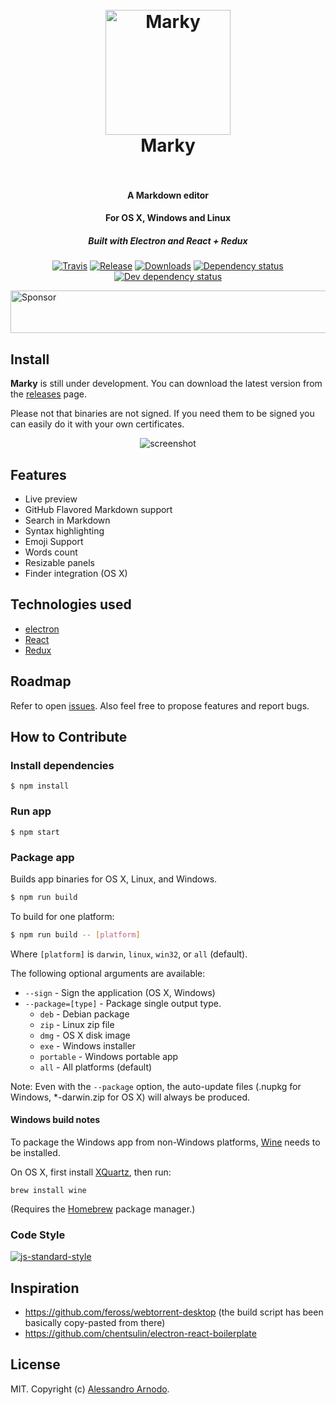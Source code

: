 <h1 align="center">
  <br>
  <a href="https://github.com/vesparny/marky"><img src="https://cloud.githubusercontent.com/assets/82070/14968420/fd7960b4-10bc-11e6-80ef-a7eb63fb1677.png" alt="Marky" width="200"></a>
  <br>
  Marky
  <br>
  <br>
</h1>

<h4 align="center">A Markdown editor</h4>
<h4 align="center">For OS X, Windows and Linux</h4>
<h5 align="center">Built with Electron and React + Redux</h5>


<p align="center">
  <a href="https://travis-ci.org/vesparny/marky"><img src="https://img.shields.io/travis/vesparny/marky/master.svg" alt="Travis"></a>
  <a href="https://github.com/vesparny/marky/releases"><img src="https://img.shields.io/github/release/vesparny/marky.svg" alt="Release"></a>
  <a href="https://github.com/vesparny/marky/releases"><img src="https://img.shields.io/github/downloads/vesparny/marky/total.svg" alt="Downloads"></a>
  <a href="https://david-dm.org/vesparny/marky"><img src="https://david-dm.org/vesparny/marky/status.svg" alt="Dependency status"></a>
  <a href="https://david-dm.org/vesparny/marky#info=devDependencies"><img src="https://david-dm.org/vesparny/marky/dev-status.svg" alt="Dev dependency status"></a>
</p>

<a target='_blank' rel='nofollow' href='https://app.codesponsor.io/link/aF8QWaPs78PSySxWPHXXNThZ/vesparny/marky'>
  <img alt='Sponsor' width='888' height='68' src='https://app.codesponsor.io/embed/aF8QWaPs78PSySxWPHXXNThZ/vesparny/marky.svg' />
</a>

## Install

**Marky** is still under development. You can download the latest version from the [releases](https://github.com/vesparny/marky/releases) page.

Please not that binaries are not signed. If you need them to be signed you can easily do it with your own certificates.


<p align="center">
  <img src="https://cloud.githubusercontent.com/assets/82070/14969062/8ad12e30-10c0-11e6-8537-002630cb2e6a.gif" style="max-width:100%" alt="screenshot" align="center">
</p>

## Features

* Live preview
* GitHub Flavored Markdown support
* Search in Markdown
* Syntax highlighting
* Emoji Support
* Words count
* Resizable panels
* Finder integration (OS X)

## Technologies used

* [electron](https://github.com/electron/electron)
* [React](https://facebook.github.io/react/)
* [Redux](https://github.com/reactjs/redux/)

## Roadmap

Refer to open [issues](https://github.com/vesparny/marky/issues). Also feel free to propose features and report bugs.

## How to Contribute

### Install dependencies

```
$ npm install
```

### Run app

```
$ npm start
```

### Package app

Builds app binaries for OS X, Linux, and Windows.

```bash
$ npm run build
```

To build for one platform:

```bash
$ npm run build -- [platform]
```

Where `[platform]` is `darwin`, `linux`, `win32`, or `all` (default).

The following optional arguments are available:

- `--sign` - Sign the application (OS X, Windows)
- `--package=[type]` - Package single output type.
   - `deb` - Debian package
   - `zip` - Linux zip file
   - `dmg` - OS X disk image
   - `exe` - Windows installer
   - `portable` - Windows portable app
   - `all` - All platforms (default)

Note: Even with the `--package` option, the auto-update files (.nupkg for Windows, *-darwin.zip for OS X) will always be produced.

#### Windows build notes

To package the Windows app from non-Windows platforms, [Wine](https://www.winehq.org/) needs
to be installed.

On OS X, first install [XQuartz](http://www.xquartz.org/), then run:

```
brew install wine
```

(Requires the [Homebrew](http://brew.sh/) package manager.)

### Code Style

[![js-standard-style](https://cdn.rawgit.com/feross/standard/master/badge.svg)](https://github.com/feross/standard)

## Inspiration

* https://github.com/feross/webtorrent-desktop (the build script has been basically copy-pasted from there)
* https://github.com/chentsulin/electron-react-boilerplate

## License

MIT. Copyright (c) [Alessandro Arnodo](https://alessandro.arnodo.net).
